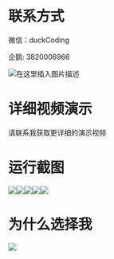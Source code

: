 # 联系方式

微信：duckCoding

企鹅: 3820006966

![在这里插入图片描述](http://upload.cxycsx.vip/91ab4bcb4f2c4c6db86365bb6d6e9c62.jpeg)

# 详细视频演示

请联系我获取更详细的演示视频

# 运行截图

![](http://www.bysj52.com/uploadfile/ueditor/image/202306/%E6%AF%95%E8%AE%BEspringboot298%E8%AE%A1%E7%AE%97%E6%9C%BA%E5%AD%A6%E9%99%A2%E6%A0%A1%E5%8F%8B%E7%BD%91%E6%AF%95%E4%B8%9A%E8%AE%BE%E8%AE%A1/4.png)![](http://www.bysj52.com/uploadfile/ueditor/image/202306/%E6%AF%95%E8%AE%BEspringboot298%E8%AE%A1%E7%AE%97%E6%9C%BA%E5%AD%A6%E9%99%A2%E6%A0%A1%E5%8F%8B%E7%BD%91%E6%AF%95%E4%B8%9A%E8%AE%BE%E8%AE%A1/5.png)![](http://www.bysj52.com/uploadfile/ueditor/image/202306/%E6%AF%95%E8%AE%BEspringboot298%E8%AE%A1%E7%AE%97%E6%9C%BA%E5%AD%A6%E9%99%A2%E6%A0%A1%E5%8F%8B%E7%BD%91%E6%AF%95%E4%B8%9A%E8%AE%BE%E8%AE%A1/1.png)![](http://www.bysj52.com/uploadfile/ueditor/image/202306/%E6%AF%95%E8%AE%BEspringboot298%E8%AE%A1%E7%AE%97%E6%9C%BA%E5%AD%A6%E9%99%A2%E6%A0%A1%E5%8F%8B%E7%BD%91%E6%AF%95%E4%B8%9A%E8%AE%BE%E8%AE%A1/2.png)![](http://www.bysj52.com/uploadfile/ueditor/image/202306/%E6%AF%95%E8%AE%BEspringboot298%E8%AE%A1%E7%AE%97%E6%9C%BA%E5%AD%A6%E9%99%A2%E6%A0%A1%E5%8F%8B%E7%BD%91%E6%AF%95%E4%B8%9A%E8%AE%BE%E8%AE%A1/3.png)

# 为什么选择我

![](http://upload.cxycsx.vip/%E7%A8%8B%E5%BA%8F%E8%AE%BE%E8%AE%A1.png)

